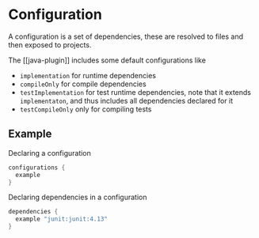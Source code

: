 # Configuration
A configuration is a set of dependencies, these are resolved to files and then exposed to projects.

The [[java-plugin]] includes some default configurations like
* `implementation` for runtime dependencies
* `compileOnly` for compile dependencies
* `testImplementation` for test runtime dependencies, note that it extends `implementaton`, and thus includes all dependencies declared for it
* `testCompileOnly` only for compiling tests

## Example
Declaring a configuration
```groovy
configurations {
  example
}
```

Declaring dependencies in a configuration
```groovy
dependencies {
  example "junit:junit:4.13"
}
```
